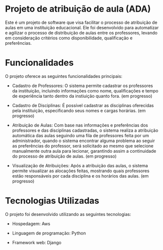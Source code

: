 # Projeto de atribuição de aula (ADA)

Este é um projeto de software que visa facilitar o processo de atribuição de aulas em uma instituição educacional. Ele foi desenvolvido para automatizar e agilizar o processo de distribuição de aulas entre os professores, levando em consideração critérios como disponibilidade, qualificação e preferências.

# Funcionalidades

O projeto oferece as seguintes funcionalidades principais:

- Cadastro de Professores: O sistema permite cadastrar os professores da instituição, incluindo informações como nome, qualificações e tempo de experiência tanto dentro da instiuição quanto fora. (em progresso)

- Cadastro de Disciplinas: É possível cadastrar as disciplinas oferecidas pela instituição, especificando seus nomes e cargas horárias. (em progresso)

- Atribuição de Aulas: Com base nas informações e preferências dos professores e das disciplinas cadastradas, o sistema realiza a atribuição automática das aulas seguindo uma fila de professores feita por um administrador, quando o sistema encontrar alguma problema ao seguir as preferências do professor, será solicitado ao mesmo que selecione manualmente outra aula para lecionar, garantindo assim a continuidade do processo de atribuição de aulas. (em progresso)

- Visualização de Atribuições: Após a atribuição das aulas, o sistema permite visualizar as alocações feitas, mostrando quais professores estão responsáveis por cada disciplina e os horários das aulas. (em progresso)

# Tecnologias Utilizadas

O projeto foi desenvolvido utilizando as seguintes tecnologias:

- Hospedagem: Aws

- Linguagem de programação: Python

- Framework web: Django
